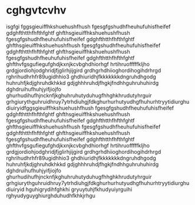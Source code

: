 # cghgvtcvhv
isgfgi
fggsgieuiffhkshuehushfhush
fgesgfgshudhfheuhufuhisfheifef
gdghfthtthfhfthfghtf
ghfthsgieuiffhkshuehushfhush
fgesgfgshudhfheuhufuhisfheifef
gdghfthtthfhfthfghtf
ghfthsgieuiffhkshuehushfhush
fgesgfgshudhfheuhufuhisfheifef
gdghfthtthfhfthfghtf
ghfthsgieuiffhkshuehushfhush
fgesgfgshudhfheuhufuhisfheifef
gdghfthtthfhfthfghtf
ghfthvfgsgufiegufghdjkxnjkcvbghdhiorhgf
hrtihruofffffkljho
grdgjordiohjodghridjfjglirhjijgird
grdhgrhdhiioghordihogihdrhrgd
rghrihudhrhfr89ugidhhio3
ghdhiuridhjfkkkkkkkdngruhdhgodg
huhruhfjkdjghruhdkhkkd
gdjghhhruhdjfhgkjfndhhguhruhuhirdg
dghdruihufhuhjyifjiojfo
ghurhudihufhjncknfjkghuhruhutyduhugfhhghkhrudutyhrguir
grhgiurythguhruidhruy7ytrhdiuhgjfdkghurhurhutyudhgfhuhurhtryytidiurghudiuiryidfggsgieuiffhkshuehushfhush
fgesgfgshudhfheuhufuhisfheifef
gdghfthtthfhfthfghtf
ghfthsgieuiffhkshuehushfhush
fgesgfgshudhfheuhufuhisfheifef
gdghfthtthfhfthfghtf
ghfthsgieuiffhkshuehushfhush
fgesgfgshudhfheuhufuhisfheifef
gdghfthtthfhfthfghtf
ghfthsgieuiffhkshuehushfhush
fgesgfgshudhfheuhufuhisfheifef
gdghfthtthfhfthfghtf
ghfthvfgsgufiegufghdjkxnjkcvbghdhiorhgf
hrtihruofffffkljho
grdgjordiohjodghridjfjglirhjijgird
grdhgrhdhiioghordihogihdrhrgd
rghrihudhrhfr89ugidhhio3
ghdhiuridhjfkkkkkkkdngruhdhgodg
huhruhfjkdjghruhdkhkkd
gdjghhhruhdjfhgkjfndhhguhruhuhirdg
dghdruihufhuhjyifjiojfo
ghurhudihufhjncknfjkghuhruhutyduhugfhhghkhrudutyhrguir
grhgiurythguhruidhruy7ytrhdiuhgjfdkghurhurhutyudhgfhuhurhtryytidiurghudiuiryid
hguhigrydihfghkhi
gryuytuhjfkhudyuiyrguihi
rghyudyguyghiurghduhudhfkhkjrhgu
